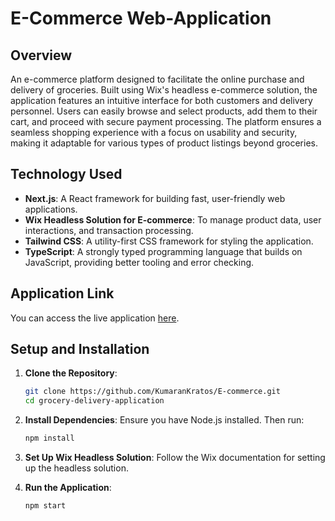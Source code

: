 # E-Commerce Web-Application

## Overview

An e-commerce platform designed to facilitate the online purchase and delivery of groceries. Built using Wix's headless e-commerce solution, the application features an intuitive interface for both customers and delivery personnel. Users can easily browse and select products, add them to their cart, and proceed with secure payment processing. The platform ensures a seamless shopping experience with a focus on usability and security, making it adaptable for various types of product listings beyond groceries.

## Technology Used

- **Next.js**: A React framework for building fast, user-friendly web applications.
- **Wix Headless Solution for E-commerce**: To manage product data, user interactions, and transaction processing.
- **Tailwind CSS**: A utility-first CSS framework for styling the application.
- **TypeScript**: A strongly typed programming language that builds on JavaScript, providing better tooling and error checking.

## Application Link

You can access the live application [here](https://e-commerce-theta-taupe.vercel.app/).

## Setup and Installation
1. **Clone the Repository**:
    ```bash
    git clone https://github.com/KumaranKratos/E-commerce.git
    cd grocery-delivery-application
    ```

2. **Install Dependencies**:
    Ensure you have Node.js installed. Then run:
    ```bash
    npm install
    ```

3. **Set Up Wix Headless Solution**:
    Follow the Wix documentation for setting up the headless solution.

4. **Run the Application**:
    ```bash
    npm start
    ```
